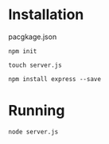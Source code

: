 # Installation

pacgkage.json

```
npm init
```

```
touch server.js
```
```
npm install express --save
```

# Running

```
node server.js
```




